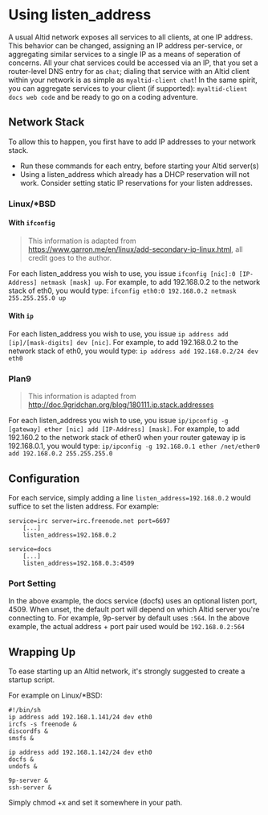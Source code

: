 # Using listen_address

A usual Altid network exposes all services to all clients, at one IP address. This behavior can be changed, assigning an IP address per-service, or aggregating similar services to a single IP as a means of seperation of concerns. All your chat services could be accessed via an IP, that you set a router-level DNS entry for as `chat`; dialing that service with an Altid client within your network is as simple as `myaltid-client chat`!
In the same spirit, you can aggregate services to your client (if supported): `myaltid-client docs web code` and be ready to go on a coding adventure.

## Network Stack

To allow this to happen, you first have to add IP addresses to your network stack. 

 * Run these commands for each entry, before starting your Altid server(s)
 * Using a listen_address which already has a DHCP reservation will not work. Consider setting static IP reservations for your listen addresses.

### Linux/*BSD

#### With `ifconfig`

> This information is adapted from https://www.garron.me/en/linux/add-secondary-ip-linux.html, all credit goes to the author.

For each listen_address you wish to use, you issue `ifconfig [nic]:0 [IP-Address] netmask [mask] up`. For example, to add 192.168.0.2 to the network stack of eth0, you would type:
`ifconfig eth0:0 192.168.0.2 netmask 255.255.255.0 up`

#### With `ip`

For each listen_address you wish to use, you issue `ip address add [ip]/[mask-digits] dev [nic]`. For example, to add 192.168.0.2 to the network stack of eth0, you would type:
`ip address add 192.168.0.2/24 dev eth0`

### Plan9

> This information is adapted from http://doc.9gridchan.org/blog/180111.ip.stack.addresses

For each listen_address you wish to use, you issue `ip/ipconfig -g [gateway] ether [nic] add [IP-Address] [mask]`. For example, to add 192.160.2 to the network stack of ether0 when your router gateway ip is 192.168.0.1, you would type:
`ip/ipconfig -g 192.168.0.1 ether /net/ether0 add 192.168.0.2 255.255.255.0`

## Configuration

For each service, simply adding a line `listen_address=192.168.0.2` would suffice to set the listen address. For example:

```
service=irc server=irc.freenode.net port=6697
	[...]
	listen_address=192.168.0.2

service=docs
	[...]
	listen_address=192.168.0.3:4509
```

### Port Setting

In the above example, the docs service (docfs) uses an optional listen port, 4509. When unset, the default port will depend on which Altid server you're connecting to. For example, 9p-server by default uses `:564`. In the above example, the actual address + port pair used would be `192.168.0.2:564`

## Wrapping Up

To ease starting up an Altid network, it's strongly suggested to create a startup script.

For example on Linux/*BSD:

```
#!/bin/sh 
ip address add 192.168.1.141/24 dev eth0
ircfs -s freenode &
discordfs &
smsfs &

ip address add 192.168.1.142/24 dev eth0
docfs &
undofs &

9p-server &
ssh-server &
```

Simply chmod +x <scriptname> and set it somewhere in your path.
